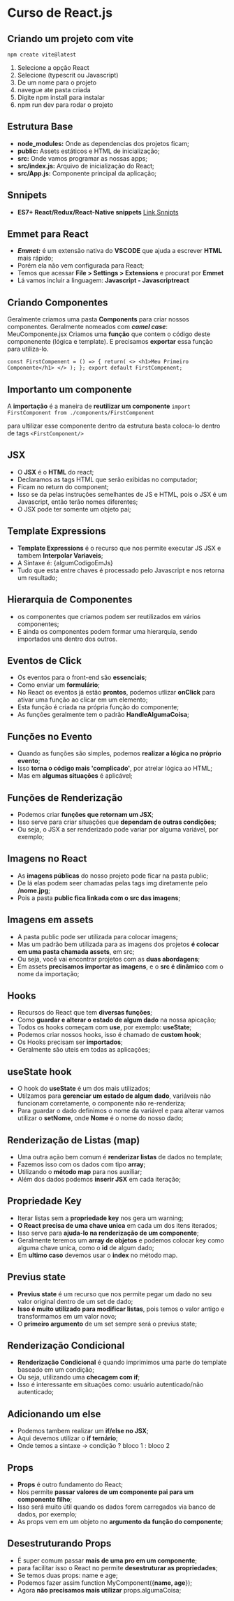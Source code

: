 # Curso de React.js

## Criando um projeto com vite

`npm create vite@latest`

1. Selecione a opção React
2. Selecione (typescrit ou Javascript)
3. De um nome para o projeto
4. navegue ate pasta criada
5. Digite npm install para instalar
6. npm run dev para rodar o projeto

## Estrutura Base

- **node_modules:** Onde as dependencias dos projetos ficam;
- **public:** Assets estáticos e HTML de inicialização;
- **src:** Onde vamos programar as nossas apps;
- **src/index.js:** Arquivo de inicialização do React;
- **src/App.js:** Componente principal da aplicação;

## Snnipets

- **ES7+ React/Redux/React-Native snippets**
[Link Snnipts](https://github.com/r5n-dev/vscode-react-javascript-snippets/blob/HEAD/docs/Snippets.md)


## Emmet para React
- ***Emmet:*** é um extensão nativa do **VSCODE** que ajuda a escrever **HTML** mais rápido;
- Porém ela não vem configurada para React;
- Temos que acessar **File > Settings > Extensions** e procurat por **Emmet**
- Lá vamos incluir a linguagem: **Javascript - Javascriptreact**

## Criando Componentes
Geralmente criamos uma pasta **Components** para criar nossos componentes.
Geralmente nomeados com ***camel case***: MeuComponente.jsx
Criamos uma **função** que contem o código deste componenente (lógica e template).
E precisamos **exportar** essa função para utiliza-lo.

`
const FirstCompenent = () => {
    return(
        <>
            <h1>Meu Primeiro Componente</h1>
        </>
    );
};
export default FirstCompenent;
`

## Importanto um componente
A **importação** é a maneira de **reutilizar um componente**
`import FirstComponent from ./components/FirstComponent`

para ultilizar esse componente dentro da estrutura basta coloca-lo dentro de tags `<FirstComponent/>`

## JSX
 - O **JSX** é o **HTML** do react;
 - Declaramos as tags HTML que serão exibidas no computador;
 - Ficam no return do component;
 - Isso se da pelas instruções semelhantes de JS e HTML, pois o JSX é um Javascript, então terão nomes diferentes;
 - O JSX pode ter somente um objeto pai;

 ## Template Expressions
  - **Template Expressions** é o recurso que nos permite executar JS JSX e tambem **Interpolar Variaveis**;
  - A Sintaxe é: {algumCodigoEmJs}
  - Tudo que esta entre chaves é processado pelo Javascript e nos retorna um resultado;

## Hierarquia de Componentes
 - os componentes que  criamos podem ser reutilizados em vários componentes;
 - E ainda os componentes podem formar uma hierarquia, sendo importados uns dentro dos outros.

## Eventos de Click
 - Os eventos para o front-end são **essenciais**;
 - Como enviar um **formulário**;
 - No React os eventos já estão **prontos**, podemos utlizar **onClick** para ativar uma função ao clicar em um elemento;
 - Esta função é criada na própria função do componente;
 - As funções geralmente tem o padrão **HandleAlgumaCoisa**; 

## Funções no Evento
 - Quando as funções são simples, podemos **realizar a lógica no próprio evento**;
 - Isso **torna o código mais 'complicado'**, por atrelar lógica ao HTML;
 - Mas em **algumas situações** é aplicável; 

## Funções de Renderização
 - Podemos criar **funções que retornam um JSX**;
 - Isso serve para criar situações que **dependam de outras condições**;
 - Ou seja, o JSX a ser renderizado pode variar por alguma variável, por exemplo; 

## Imagens no React
 - As **imagens públicas** do nosso projeto pode ficar na pasta public;
 - De lá elas podem seer chamadas pelas tags img diretamente pelo **/nome.jpg**;
 - Pois a pasta **public fica linkada com o src das imagens**;

## Imagens em assets
 - A pasta public pode ser utilizada para colocar imagens;
 - Mas um padrão bem utilizada para as imagens dos projetos **é colocar em uma pasta chamada assets**, em src; 
 - Ou seja, você vai encontrar projetos com as **duas abordagens**;
 - Em assets **precisamos importar as imagens**, e o **src é dinâmico** com o nome da importação;

## Hooks
 - Recursos do React que tem **diversas funções**;
 - Como **guardar e alterar o estado de algum dado** na nossa apicação;
 - Todos os hooks começam com **use**, por exemplo: **useState**;
 - Podemos criar nossos hooks, isso é chamado de **custom hook**;
 - Os Hooks precisam ser **importados**;
 - Geralmente são uteis em todas as aplicações; 

## useState hook
 - O hook do **useState** é um dos mais utilizados;
 - Utilzamos para **gerenciar um estado de algum dado**, variáveis não funcionam corretamente, o componente não re-renderiza;
 - Para guardar o dado definimos o nome da variável e para alterar vamos utilizar o **setNome**, onde **Nome** é o nome do nosso dado;  

## Renderização de Listas (map)
 - Uma outra ação bem comum é **renderizar listas** de dados no template;
 - Fazemos isso com os dados com tipo **array**;
 - Utilizando o **método map** para nos auxiliar;
 - Além dos dados podemos **inserir JSX** em cada iteração;

## Propriedade Key
 - Iterar listas sem a **propriedade key** nos gera um warning;
 - **O React precisa de uma chave unica** em cada um dos itens iterados;
 - Isso serve para **ajuda-lo na renderização de um componente**;
 - Geralmente teremos um **array de objetos** e podemos colocar key como alguma chave unica, como o **id** de algum dado;
 - Em **ultimo caso** devemos usar o **index** no método map.

## Previus state
 - **Previus state** é um recurso que nos permite pegar um dado no seu valor original dentro de um set de dado;
 - **Isso é muito utilizado para modificar listas**, pois temos o valor antigo e transformamos em um valor novo;
 - O **primeiro argumento** de um set sempre será o previus state;  

## Renderização Condicional
 - **Renderização Condicional** é quando imprimimos uma parte do template baseado em um condição;
 - Ou seja, utilizando uma **checagem com if**;
 - Isso é interessante em situações como: usuário autenticado/não autenticado;

## Adicionando um else
 - Podemos tambem realizar um **if/else no JSX**;
 - Aqui devemos utilizar o **if ternário**;
 - Onde temos a sintaxe -> condição ? bloco 1 : bloco 2 

## Props
 - **Props** é outro fundamento do React;
 - Nos permite **passar valores de um componente pai para um componente filho**;
 - Isso será muito útil quando os dados forem carregados via banco de dados, por exemplo;
 - As props vem em um objeto no **argumento da função do componente**;

## Desestruturando Props
 - É super comum passar **mais de uma pro em um componente**;
 - para facilitar isso o React no permite **desestruturar as propriedades**;
 - Se temos duas props: name e age;
 - Podemos fazer assim function MyComponent({**name, age**});
 - Agora **não precisamos mais utilizar** props.algumaCoisa;
 
